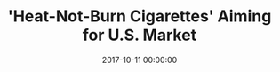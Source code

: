 ---
_external_link: https://www.webmd.com/smoking-cessation/news/20171011/heat-not-burn-cigarettes-aiming-for-us-market#1
archived_url: https://web.archive.org/web/20210616170711/https://www.webmd.com/smoking-cessation/news/20171011/heat-not-burn-cigarettes-aiming-for-us-market
article: WEDNESDAY, Oct. 11, 2017 (HealthDay News) -- A smoking mechanism that mixes
  the electronics behind e-cigarettes with the tobacco-burning properties of traditional
  cigarettes is sparking public health worries as it takes direct aim at the American
  market. Unlike e-cigarettes, the so called "heat-not-burn" device works by warming
  up tobacco to about 500 degrees Fahrenheit, producing an inhalable aerosol. By contrast,
  e-cigarettes function by heating a nicotine-infused liquid, minus the dangerous
  smoke that is emitted by tobacco-burning traditional cigarettes. The heat-not-burn
  innovation has not been approved for sale in the United States, but an application
  for U.S. Food and Drug Administration approval was filed late last year. Research
  on the potential health impact of such devices has barely begun. A new study, though,
  cautions that in countries where the product is already on the market, like Japan,
  it has achieved rapid popularity as a smoke-free option for those e-smokers who
  yearn for the old taste and back-of-throat burning sensation (or "hit") of traditional
  cigarettes.
date: '2017-10-11 00:00:00'
description: Researchers caution that potential health concerns remain largely unknown
headline: '''Heat-Not-Burn Cigarettes'' Aiming for U.S. Market'
image:
  focal_point: Smart
original_url: https://www.webmd.com/smoking-cessation/news/20171011/heat-not-burn-cigarettes-aiming-for-us-market#1
outline_html: '<p><i>HealthDay Reporter</i></p>

  <p>WEDNESDAY, Oct. 11, 2017 (HealthDay News) -- A <a data-crosslink-type="Article"
  href="https://www.webmd.com/smoking-cessation/default.htm">smoking</a> mechanism
  that mixes the electronics behind e-cigarettes with the <a data-crosslink-type="Slideshows"
  href="https://www.webmd.com/smoking-cessation/stop-smoking-16/break-cigarette-habit/slideshow-tips-quit-smoking">tobacco</a>-burning
  properties of traditional cigarettes is sparking public health worries as it takes
  direct aim at the American market.</p>

  <p>Unlike e-cigarettes, the so called &quot;heat-not-burn&quot; device works by
  warming up tobacco to about 500 degrees Fahrenheit, producing an inhalable aerosol.</p>

  <p>By contrast, e-cigarettes function by heating a nicotine-infused liquid, minus
  the dangerous smoke that is emitted by tobacco-burning traditional cigarettes.</p>

  <p>The heat-not-burn innovation has not been approved for sale in the United States,
  but an application for U.S. Food and Drug Administration approval was filed late
  last year.</p>

  <p>Research on the potential health impact of such devices has barely begun.</p>

  <p>A new study, though, cautions that in countries where the product is already
  on the market, like Japan, it has achieved rapid popularity as a smoke-free option
  for those e-smokers who yearn for the old taste and back-of-throat burning sensation
  (or &quot;hit&quot;) of traditional cigarettes.</p>

  <p>&quot;We don''t know enough about the health implications of heat-not-burn tobacco
  products, and that lack of knowledge is extremely dangerous for public health,&quot;
  said Theodore Caputi, the study''s lead author. He is a graduate student in public
  health at the Wharton School at the University of Pennsylvania in Philadelphia.</p>

  <p>&quot;We know from experience that the tobacco industry and their allies will
  not wait for all the facts to begin making health claims,&quot; he added.</p>

  <p>&quot;We need to first ensure, before heat-not-burn reaches the market, that
  consumers are aware we don''t have all the facts on heat-not-burn products, and
  then we should begin filling in those knowledge gaps,&quot; Caputi said.</p>

  <p>He said that &quot;considering the absolutely massive public health implications
  of tobacco products, generally -- that is, tobacco use is the leading cause of preventable
  death -- picking up a heat-not-burn device before we have all the facts is not a
  decision consumers should take lightly.&quot;</p>

  <p>Caputi and his colleagues published their study online Oct. 11 in the journal
  <em>PLOS One</em>.</p>

  <p>To get a handle on the potential popularity of heat-not-burn devices in the American
  marketplace, the researchers looked at Google search patterns in Japan to gauge
  shifting interest in the mechanism.</p>

  <p>The team found that heat-not-burn Google searches in Japan spiked by more than
  1400 percent in 2015, when the devices were first released in that country, and
  by nearly 3000 percent between 2015 and 2017. There are now as many as 7.5 million
  searches a month in Japan.</p>

  <p>That trend reflects an even greater interest than that seen when e-cigarettes
  were first introduced in the Japanese market, the researchers said.</p>

  <p>Study co-author John Ayers is a research professor at the San Diego State University
  Graduate School of Public Health. He said, &quot;Unfortunately, we don''t know what
  the health implications are for heat-not-burn tobacco. Our study simply shows these
  products are insanely popular in Japan, their only national test market.</p>

  <p>&quot;Even if interest in these products is just one-tenth as much in the U.S.,
  it suggests many millions will seek out these products,&quot; Ayers added.</p>

  <p>According to Caputi, &quot;the available evidence does suggest that heat-not-burn
  tobacco products -- if they''re approved by the FDA -- will be coming to a store
  near you.&quot; Because of that, &quot;we need to combat unfounded claims surrounding
  the health implications of heat-not-burn tobacco products,&quot; he said.</p>

  <p>&quot;For example, e-cigarettes are banned from being marketed as safe or even
  as cessation tools because there is insufficient data to back up those arguments,
  and yet we know those claims are routinely made and understood,&quot; Caputi said.
  &quot;Public health professionals need to form a strategy to ensure that same problem
  doesn''t happen to heat-not-burn products.&quot;</p>

  <figure><img alt="" src="https://img.webmd.com/dtmcms/live/webmd/consumer_assets/site_images/logos/vendor/healthday_logo_81x25.jpg"></img></figure>'
outline_img: https://www.google.com/s2/favicons?domain=webmd.com
publication: WebMD
summary: WEDNESDAY, Oct. 11, 2017 (HealthDay News) -- A smoking mechanism that mixes
  the electronics behind e-cigarettes with the tobacco-burning properties of traditional
  cigarettes is sparking public health worries as it takes direct aim at the American
  market. Unlike e-cigarettes, the so called "heat-not-burn" device works by warming
  up tobacco to...
title: '''Heat-Not-Burn Cigarettes'' Aiming for U.S. Market'

---